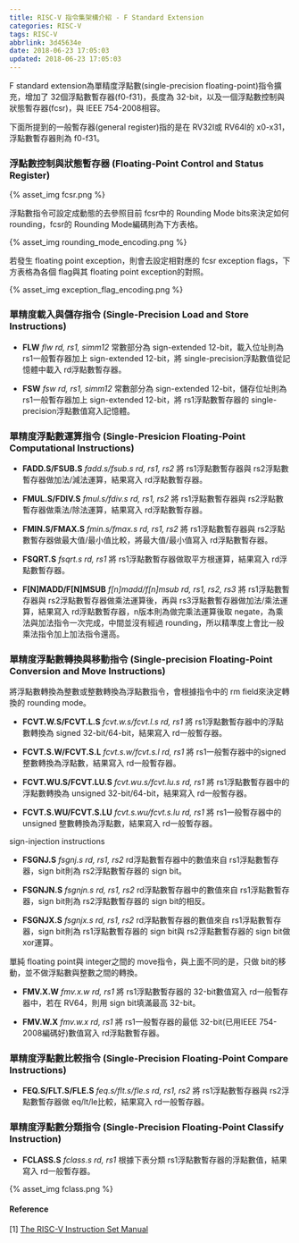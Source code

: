 ```yaml
---
title: RISC-V 指令集架構介紹 - F Standard Extension
categories: RISC-V
tags: RISC-V
abbrlink: 3d45634e
date: 2018-06-23 17:05:03
updated: 2018-06-23 17:05:03
---
```



F standard extension為單精度浮點數(single-precision floating-point)指令擴充，增加了 32個浮點數暫存器(f0-f31)，長度為 32-bit，以及一個浮點數控制與狀態暫存器(fcsr)，與 IEEE 754-2008相容。

下面所提到的一般暫存器(general register)指的是在 RV32I或 RV64I的 x0-x31，浮點數暫存器則為 f0-f31。

### 浮點數控制與狀態暫存器 (Floating-Point Control and Status Register)

{% asset_img fcsr.png %}

浮點數指令可設定成動態的去參照目前 fcsr中的 Rounding Mode bits來決定如何 rounding，fcsr的 Rounding Mode編碼則為下方表格。

{% asset_img rounding_mode_encoding.png %}

若發生 floating point exception，則會去設定相對應的 fcsr exception flags，下方表格為各個 flag與其 floating point exception的對照。

{% asset_img exception_flag_encoding.png %}

### 單精度載入與儲存指令 (Single-Precision Load and Store Instructions)

* **FLW**
    *flw rd, rs1, simm12*
    常數部分為 sign-extended 12-bit，載入位址則為 rs1一般暫存器加上 sign-extended 12-bit，將 single-precision浮點數值從記憶體中載入 rd浮點數暫存器。

* **FSW**
    *fsw rd, rs1, simm12*
    常數部分為 sign-extended 12-bit，儲存位址則為 rs1一般暫存器加上 sign-extended 12-bit，將 rs1浮點數暫存器的 single-precision浮點數值寫入記憶體。

### 單精度浮點數運算指令 (Single-Presicion Floating-Point Computational Instructions)

* **FADD.S/FSUB.S**
    *fadd.s/fsub.s rd, rs1, rs2*
    將 rs1浮點數暫存器與 rs2浮點數暫存器做加法/減法運算，結果寫入 rd浮點數暫存器。

* **FMUL.S/FDIV.S**
    *fmul.s/fdiv.s rd, rs1, rs2*
    將 rs1浮點數暫存器與 rs2浮點數暫存器做乘法/除法運算，結果寫入 rd浮點數暫存器。

* **FMIN.S/FMAX.S**
    *fmin.s/fmax.s rd, rs1, rs2*
    將 rs1浮點數暫存器與 rs2浮點數暫存器做最大值/最小值比較，將最大值/最小值寫入 rd浮點數暫存器。

* **FSQRT.S**
    *fsqrt.s rd, rs1*
    將 rs1浮點數暫存器做取平方根運算，結果寫入 rd浮點數暫存器。

* **F[N]MADD/F[N]MSUB**
    *f[n]madd/f[n]msub rd, rs1, rs2, rs3*
    將 rs1浮點數暫存器與 rs2浮點數暫存器做乘法運算後，再與 rs3浮點數暫存器做加法/乘法運算，結果寫入 rd浮點數暫存器，n版本則為做完乘法運算後取 negate，為乘法與加法指令一次完成，中間並沒有經過 rounding，所以精準度上會比一般乘法指令加上加法指令還高。

### 單精度浮點數轉換與移動指令 (Single-precision Floating-Point Conversion and Move Instructions)

將浮點數轉換為整數或整數轉換為浮點數指令，會根據指令中的 rm field來決定轉換的 rounding mode。

* **FCVT.W.S/FCVT.L.S**
    *fcvt.w.s/fcvt.l.s rd, rs1*
    將 rs1浮點數暫存器中的浮點數轉換為 signed 32-bit/64-bit，結果寫入 rd一般暫存器。

* **FCVT.S.W/FCVT.S.L**
    *fcvt.s.w/fcvt.s.l rd, rs1*
    將 rs1一般暫存器中的signed 整數轉換為浮點數，結果寫入 rd一般暫存器。

* **FCVT.WU.S/FCVT.LU.S**
    *fcvt.wu.s/fcvt.lu.s rd, rs1*
    將 rs1浮點數暫存器中的浮點數轉換為 unsigned 32-bit/64-bit，結果寫入 rd一般暫存器。

* **FCVT.S.WU/FCVT.S.LU**
    *fcvt.s.wu/fcvt.s.lu rd, rs1*
    將 rs1一般暫存器中的unsigned 整數轉換為浮點數，結果寫入 rd一般暫存器。

sign-injection instructions

* **FSGNJ.S**
    *fsgnj.s rd, rs1, rs2*
    rd浮點數暫存器中的數值來自 rs1浮點數暫存器，sign bit則為 rs2浮點數暫存器的 sign bit。

* **FSGNJN.S**
    *fsgnjn.s rd, rs1, rs2*
    rd浮點數暫存器中的數值來自 rs1浮點數暫存器，sign bit則為 rs2浮點數暫存器的 sign bit的相反。

* **FSGNJX.S**
    *fsgnjx.s rd, rs1, rs2*
    rd浮點數暫存器的數值來自 rs1浮點數暫存器，sign bit則為 rs1浮點數暫存器的 sign bit與 rs2浮點數暫存器的 sign bit做 xor運算。

單純 floating point與 integer之間的 move指令，與上面不同的是，只做 bit的移動，並不做浮點數與整數之間的轉換。

* **FMV.X.W**
    *fmv.x.w rd, rs1*
    將 rs1浮點數暫存器的 32-bit數值寫入 rd一般暫存器中，若在 RV64，則用 sign bit填滿最高 32-bit。

* **FMV.W.X**
    *fmv.w.x rd, rs1*
    將 rs1一般暫存器的最低 32-bit(已用IEEE 754-2008編碼好)數值寫入 rd浮點數暫存器。

### 單精度浮點數比較指令 (Single-Precision Floating-Point Compare Instructions)

* **FEQ.S/FLT.S/FLE.S**
    *feq.s/flt.s/fle.s rd, rs1, rs2*
    將 rs1浮點數暫存器與 rs2浮點數暫存器做 eq/lt/le比較，結果寫入 rd一般暫存器。

### 單精度浮點數分類指令 (Single-Precision Floating-Point Classify Instruction)

* **FCLASS.S**
    *fclass.s rd, rs1*
    根據下表分類 rs1浮點數暫存器的浮點數值，結果寫入 rd一般暫存器。

{% asset_img fclass.png %}

#### Reference
[1] [The RISC-V Instruction Set Manual](https://riscv.org/specifications/)

